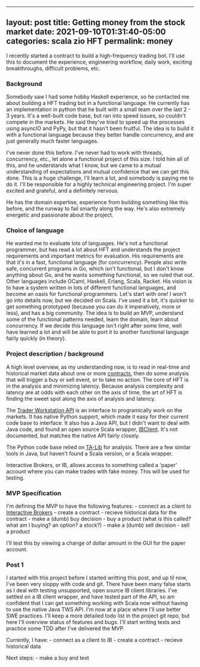 ----
layout: post
title: Getting money from the stock market
date: 2021-09-10T01:31:40-05:00
categories: scala zio HFT
permalink: money
---

I recently started a contract to build a high-frequency trading bot. I'll use this to document the experience, engineering workflow, daily work, exciting breakthroughs, difficult problems, etc.

### Background
Somebody saw I had some hobby Haskell experience, so he contacted me about building a HFT trading bot in a functional language. He currently has an implementation in python that he built with a small team over the last 2 - 3 years. It's a well-built code base, but ran into speed issues, so couldn't compete in the markets. He said they've tried to speed up the processes using asyncIO and PyPy, but that it hasn't been fruitful. The idea is to build it with a functional language because they better handle concurrency, and are just generally much faster languages. 

I've never done this before. I've never had to work with threads, concurrency, etc., let alone a functional project of this size. I told him all of this, and he understands what I know, but we came to a mutual understanding of expectations and mutual confidence that we can get this done. This is a huge challenge, I'll learn a lot, and somebody is paying me to do it. I'll be responsible for a highly technical engineering project. I'm super excited and grateful, and a definitely nervous. 

He has the domain expertise, experience from building something like this before, and the runway to fail smartly along the way. He's also extremely energetic and passionate about the project.

### Choice of language
He wanted me to evaluate lots of languages. He's not a functional programmer, but has read a lot about HFT and understands the project requirements and important metrics for evaluation. His requirements are that it's in a fast, functional language (for concurrency). People also write safe, concurrent programs in Go, which isn't functional, but I don't know anything about Go, and he wants something functional, so we ruled that out. Other languages include OCaml, Haskell, Erlang, Scala, Racket. His vision is to have a system written in lots of different functional languages, and become an oasis for functional programmers. Let's start with one! I won't go into details now, but we decided on Scala. I've used it a bit, it's quicker to get something prototyped (because you can do it imperatively, more or less), and has a big community. The idea is to build an MVP, understand some of the functional patterns needed, learn the domain, learn about concurrency. If we decide this language isn't right after some time, well have learned a lot and will be able to port it to another functional language fairly quickly (in theory).

### Project description / background
A high level overview, as my understanding now, is to read in real-time and historical market data about one or more [contracts](https://interactivebrokers.github.io/tws-api/contracts.html), then do some analysis that will trigger a buy or sell event, or to take no action. The core of HFT is in the analysis and minimizing latency. Because analysis complexity and latency are at odds with each other on the axis of time, the art of HFT is finding the sweet spot along the axis of analysis and latency. 

The [Trader Workstation API](https://interactivebrokers.github.io/tws-api/index.html) is an interface to programically work on the markets. It has native Python support, which made it easy for their current code base to interface. It also has a Java API, but I didn't want to deal with Java code, and found an open source Scala wrapper, [IBClient](https://github.com/openquant/ibclient). It's not documented, but matches the native API fairly closely. 

The Python code base relied on [TA-Lib](https://ta-lib.org/) for analysis. There are a few similar tools in Java, but haven't found a Scala version, or a Scala wrapper.

Interactive Brokers, or IB, allows access to something called a 'paper' account where you can make trades with fake money. This will be used for testing.


### MVP Specification
I'm defining the MVP to have the following features:
	- connect as a client to [Interactive Brokers](https://www.interactivebrokers.com/en/index.php?f=1338&gclid=CjwKCAjwp_GJBhBmEiwALWBQk04pNFhZN2JOUWFd2qZxdH4lo_a4KR5L3wuTZop26-jMHRLA0sKHFhoCZjUQAvD_BwE) 
	- create a contract
	- recieve historical data for the contract
	- make a (dumb) buy decision
	- buy a product (what is this called? what am I buying? an option? a stock?)
	- make a (dumb) sell decision
	- sell a product

I'll test this by viewing a change of dollar amount in the GUI for the paper account.

### Post 1
I started with this project before I started writting this post, and up til now, I've been very sloppy with code and git. There have been many false starts as I deal with testing unsupported, open source IB client libraries. I've settled on a IB client wrapper, and have tested part of the API, so am confident that I can get something working with Scala now without having to use the native Java TWS API. I'm now at a place where I'll use better SWE practices. I'll keep a more detailed todo list in the project git repo, but here I'll overview status of features and bugs. I'll start writing tests and practice some TDD after I've delivered the MVP.

Currently, I have:
	- connect as a client to IB
	- create a contract
	- recieve historical data

Next steps:
	- make a buy and test







